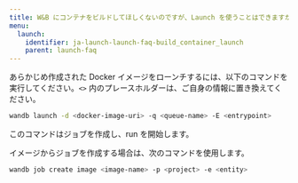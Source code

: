 ```yaml
---
title: W&B にコンテナをビルドしてほしくないのですが、Launch を使うことはできますか？
menu:
  launch:
    identifier: ja-launch-launch-faq-build_container_launch
    parent: launch-faq
---
```


あらかじめ作成された Docker イメージをローンチするには、以下のコマンドを実行してください。`<>` 内のプレースホルダーは、ご自身の情報に置き換えてください。

```bash
wandb launch -d <docker-image-uri> -q <queue-name> -E <entrypoint>
```

このコマンドはジョブを作成し、run を開始します。

イメージからジョブを作成する場合は、次のコマンドを使用します。

```bash
wandb job create image <image-name> -p <project> -e <entity>
```